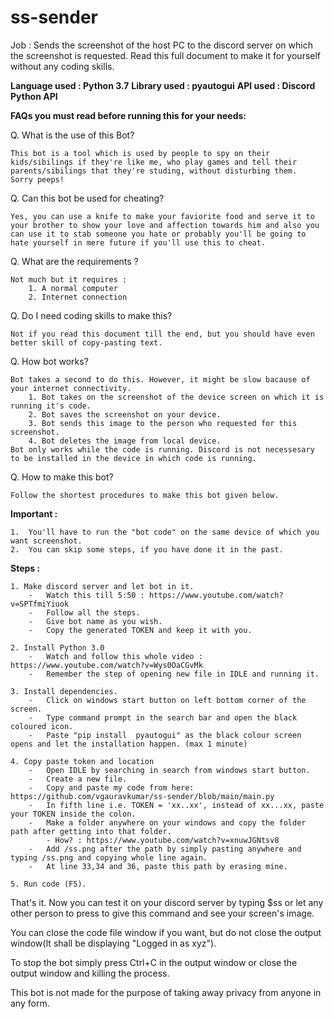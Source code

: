 # ss-sender
Job : Sends the screenshot of the host PC to the discord server on which the screenshot is requested.
Read this full document to make it for yourself without any coding skills.

**Language used : Python 3.7**
**Library used : pyautogui**
**API used : Discord Python API**

**FAQs you must read before running this for your needs:**

Q.	What is the use of this Bot?

	This bot is a tool which is used by people to spy on their kids/sibilings if they're like me, who play games and tell their parents/sibilings that they're studing, without disturbing them.
	Sorry peeps!

Q.	Can this bot be used for cheating?
	
	Yes, you can use a knife to make your faviorite food and serve it to your brother to show your love and affection towards him and also you can use it to stab someone you hate or probably you'll be going to hate yourself in mere future if you'll use this to cheat.

Q.	What are the requirements ?
	
	Not much but it requires :
		1. A normal computer
		2. Internet connection

Q.	Do I need coding skills to make this?
	
	Not if you read this document till the end, but you should have even better skill of copy-pasting text.

Q.	How bot works?

	Bot takes a second to do this. However, it might be slow bacause of your internet connectivity.
		1. Bot takes on the screenshot of the device screen on which it is running it's code.
		2. Bot saves the screenshot on your device.
		3. Bot sends this image to the person who requested for this screenshot.
		4. Bot deletes the image from local device.
	Bot only works while the code is running. Discord is not necessesary to be installed in the device in which code is running.

Q. How to make this bot?

	Follow the shortest procedures to make this bot given below.

**Important :**

	1.	You'll have to run the "bot code" on the same device of which you want screenshot.
	2.	You can skip some steps, if you have done it in the past.


**Steps :**

	1. Make discord server and let bot in it.
		-	Watch this till 5:50 : https://www.youtube.com/watch?v=SPTfmiYiuok
		-	Follow all the steps.
		-	Give bot name as you wish.
		-	Copy the generated TOKEN and keep it with you.
		
	2. Install Python 3.0
		-	Watch and follow this whole video : https://www.youtube.com/watch?v=Wys0OaCGvMk
		-	Remember the step of opening new file in IDLE and running it.
		
	3. Install dependencies.
		-	Click on windows start button on left bottom corner of the screen.
		-	Type command prompt in the search bar and open the black coloured icon.
		-	Paste "pip install 	pyautogui" as the black colour screen opens and let the installation happen. (max 1 minute)
		
	4. Copy paste token and location
		-	Open IDLE by searching in search from windows start button.
		-	Create a new file.
		-	Copy and paste my code from here: https://github.com/vgauravkumar/ss-sender/blob/main/main.py
		-	In fifth line i.e. TOKEN = 'xx..xx', instead of xx...xx, paste your TOKEN inside the colon.
		-	Make a folder anywhere on your windows and copy the folder path after getting into that folder.
			- How? : https://www.youtube.com/watch?v=xnuwJGNtsv8
		-	Add /ss.png after the path by simply pasting anywhere and typing /ss.png and copying whole line again.
		-	At line 33,34 and 36, paste this path by erasing mine.
		
	5. Run code (F5).

That's it. Now you can test it on your discord server by typing $ss or let any other person to press to give this command and see your screen's image.

You can close the code file window if you want, but do not close the output window(It shall be displaying "Logged in as xyz").

To stop the bot simply press Ctrl+C in the output window or close the output window and killing the process.

This bot is not made for the purpose of taking away privacy from anyone in any form.
